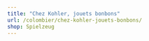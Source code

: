 ```yaml
---
title: "Chez Kohler, jouets bonbons"
url: /colombier/chez-kohler-jouets-bonbons/
shop: Spielzeug
---
```

